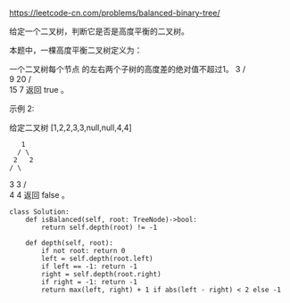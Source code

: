https://leetcode-cn.com/problems/balanced-binary-tree/

给定一个二叉树，判断它是否是高度平衡的二叉树。

本题中，一棵高度平衡二叉树定义为：

一个二叉树每个节点 的左右两个子树的高度差的绝对值不超过1。
    3
   / \
  9  20
    /  \
   15   7
返回 true 。

示例 2:

给定二叉树 [1,2,2,3,3,null,null,4,4]

       1
      / \
     2   2
    / \
   3   3
  / \
 4   4
 返回 false 。


```
class Solution:
    def isBalanced(self, root: TreeNode)->bool:
        return self.depth(root) != -1

    def depth(self, root):
        if not root: return 0
        left = self.depth(root.left)
        if left == -1: return -1
        right = self.depth(root.right)
        if right = -1: return -1
        return max(left, right) + 1 if abs(left - right) < 2 else -1
```
